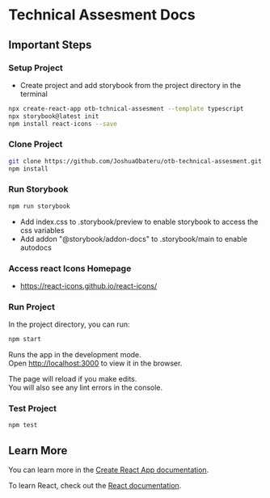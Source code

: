 # Technical Assesment Docs

## Important Steps

### Setup Project

- Create project and add storybook from the project directory in the terminal

```zsh
npx create-react-app otb-tchnical-assesment --template typescript
npx storybook@latest init
npm install react-icons --save
```

### Clone Project

```zsh
git clone https://github.com/JoshuaObateru/otb-technical-assesment.git
npm install
```

### Run Storybook

```zsh
npm run storybook
```

- Add index.css to .storybook/preview to enable storybook to access the css variables
- Add addon "@storybook/addon-docs" to .storybook/main to enable autodocs

### Access react Icons Homepage

- https://react-icons.github.io/react-icons/

### Run Project

In the project directory, you can run:

```zsh
npm start
```

Runs the app in the development mode.\
Open [http://localhost:3000](http://localhost:3000) to view it in the browser.

The page will reload if you make edits.\
You will also see any lint errors in the console.

### Test Project

```zsh
npm test
```

<!-- Launches the test runner in the interactive watch mode.\
See the section about [running tests](https://facebook.github.io/create-react-app/docs/running-tests) for more information.

# Getting Started with Create React App

This project was bootstrapped with [Create React App](https://github.com/facebook/create-react-app).

## Available Scripts

### `npm run build`

Builds the app for production to the `build` folder.\
It correctly bundles React in production mode and optimizes the build for the best performance.

The build is minified and the filenames include the hashes.\
Your app is ready to be deployed!

See the section about [deployment](https://facebook.github.io/create-react-app/docs/deployment) for more information.

### `npm run eject`

**Note: this is a one-way operation. Once you `eject`, you can’t go back!**

If you aren’t satisfied with the build tool and configuration choices, you can `eject` at any time. This command will remove the single build dependency from your project.

Instead, it will copy all the configuration files and the transitive dependencies (webpack, Babel, ESLint, etc) right into your project so you have full control over them. All of the commands except `eject` will still work, but they will point to the copied scripts so you can tweak them. At this point you’re on your own.

You don’t have to ever use `eject`. The curated feature set is suitable for small and middle deployments, and you shouldn’t feel obligated to use this feature. However we understand that this tool wouldn’t be useful if you couldn’t customize it when you are ready for it. -->

## Learn More

You can learn more in the [Create React App documentation](https://facebook.github.io/create-react-app/docs/getting-started).

To learn React, check out the [React documentation](https://reactjs.org/).
